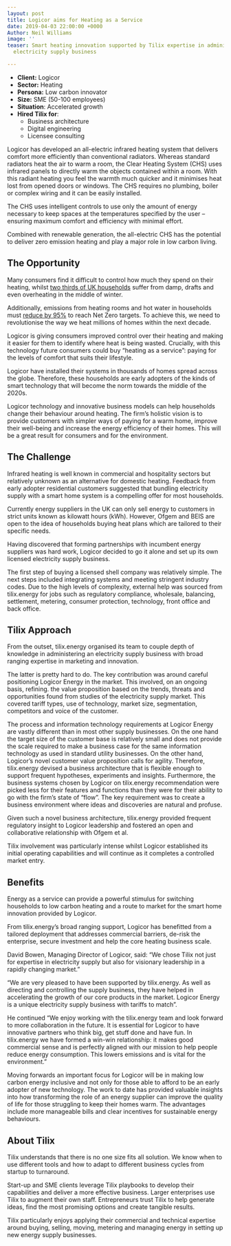 ```yaml
---
layout: post
title: Logicor aims for Heating as a Service
date: 2019-04-03 22:00:00 +0000
Author: Neil Williams
image: ''
teaser: Smart heating innovation supported by Tilix expertise in administering a licensed
  electricity supply business

---
```

* **Client:** Logicor
* **Sector:** Heating
* **Persona:** Low carbon innovator
* **Size:** SME (50-100 employees)
* **Situation**: Accelerated growth
* **Hired Tilix for**:
  * Business architecture
  * Digital engineering
  * Licensee consulting

Logicor has developed an all-electric infrared heating system that delivers comfort more efficiently than conventional radiators. Whereas standard radiators heat the air to warm a room, the Clear Heating System (CHS) uses infrared panels to directly warm the objects contained within a room. With this radiant heating you feel the warmth much quicker and it minimises heat lost from opened doors or windows. The CHS requires no plumbing, boiler or complex wiring and it can be easily installed.

The CHS uses intelligent controls to use only the amount of energy necessary to keep spaces at the temperatures specified by the user – ensuring maximum comfort and efficiency with minimal effort.

Combined with renewable generation, the all-electric CHS has the potential to deliver zero emission heating and play a major role in low carbon living.

## The Opportunity

Many consumers find it difficult to control how much they spend on their heating, whilst [two thirds of UK households](https://es.catapult.org.uk/impact/projects/bristol-energy-heat-plan-trial/) suffer from damp, drafts and even overheating in the middle of winter.

Additionally, emissions from heating rooms and hot water in households must [reduce by 95%](https://www.energysavingtrust.org.uk/blog/significant-changes-are-coming-uk-heating-market) to reach Net Zero targets. To achieve this, we need to revolutionise the way we heat millions of homes within the next decade.

Logicor is giving consumers improved control over their heating and making it easier for them to identify where heat is being wasted. Crucially, with this technology future consumers could buy “heating as a service”: paying for the levels of comfort that suits their lifestyle.

Logicor have installed their systems in thousands of homes spread across the globe. Therefore, these households are early adopters of the kinds of smart technology that will become the norm towards the middle of the 2020s.

Logicor technology and innovative business models can help households change their behaviour around heating. The firm’s holistic vision is to provide customers with simpler ways of paying for a warm home, improve their well-being and increase the energy efficiency of their homes. This will be a great result for consumers and for the environment.

## The Challenge

Infrared heating is well known in commercial and hospitality sectors but relatively unknown as an alternative for domestic heating. Feedback from early adopter residential customers suggested that bundling electricity supply with a smart home system is a compelling offer for most households.

Currently energy suppliers in the UK can only sell energy to customers in strict units known as kilowatt hours (kWh). However, Ofgem and BEIS are open to the idea of households buying heat plans which are tailored to their specific needs.

Having discovered that forming partnerships with incumbent energy suppliers was hard work, Logicor decided to go it alone and set up its own licensed electricity supply business.

The first step of buying a licensed shell company was relatively simple. The next steps included integrating systems and meeting stringent industry codes. Due to the high levels of complexity, external help was sourced from tilix.energy for jobs such as regulatory compliance, wholesale, balancing, settlement, metering, consumer protection, technology, front office and back office.

## Tilix Approach

From the outset, tilix.energy organised its team to couple depth of knowledge in administering an electricity supply business with broad ranging expertise in marketing and innovation.

The latter is pretty hard to do. The key contribution was around careful positioning Logicor Energy in the market. This involved, on an ongoing basis, refining. the value proposition based on the trends, threats and opportunities found from studies of the electricity supply market. This covered tariff types, use of technology, market size, segmentation, competitors and voice of the customer.

The process and information technology requirements at Logicor Energy are vastly different than in most other supply businesses. On the one hand the target size of the customer base is relatively small and does not provide the scale required to make a business case for the same information technology as used in standard utility businesses. On the other hand, Logicor’s novel customer value proposition calls for agility. Therefore, tilix.energy devised a business architecture that is flexible enough to support frequent hypotheses, experiments and insights. Furthermore, the business systems chosen by Logicor on tilix.energy recommendation were picked less for their features and functions than they were for their ability to go with the firm’s state of “flow”. The key requirement was to create a business environment where ideas and discoveries are natural and profuse.

Given such a novel business architecture, tilix.energy provided frequent regulatory insight to Logicor leadership and fostered an open and collaborative relationship with Ofgem et al.

Tilix involvement was particularly intense whilst Logicor established its initial operating capabilities and will continue as it completes a controlled market entry.

## Benefits

Energy as a service can provide a powerful stimulus for switching households to low carbon heating and a route to market for the smart home innovation provided by Logicor.

From tilix.energy’s broad ranging support, Logicor has benefitted from a tailored deployment that addresses commercial barriers, de-risk the enterprise, secure investment and help the core heating business scale.

David Bowen, Managing Director of Logicor, said: “We chose Tilix not just for expertise in electricity supply but also for visionary leadership in a rapidly changing market.”

“We are very pleased to have been supported by tilix.energy. As well as directing and controlling the supply business, they have helped in accelerating the growth of our core products in the market. Logicor Energy is a unique electricity supply business with tariffs to match”.

He continued “We enjoy working with the tilix.energy team and look forward to more collaboration in the future. It is essential for Logicor to have innovative partners who think big, get stuff done and have fun. In tilix.energy we have formed a win-win relationship: it makes good commercial sense and is perfectly aligned with our mission to help people reduce energy consumption. This lowers emissions and is vital for the environment.”

Moving forwards an important focus for Logicor will be in making low carbon energy inclusive and not only for those able to afford to be an early adopter of new technology. The work to date has provided valuable insights into how transforming the role of an energy supplier can improve the quality of life for those struggling to keep their homes warm. The advantages include more manageable bills and clear incentives for sustainable energy behaviours.

## About Tilix

Tilix understands that there is no one size fits all solution. We know when to use different tools and how to adapt to different business cycles from startup to turnaround.

Start-up and SME clients leverage Tilix playbooks to develop their capabilities and deliver a more effective business. Larger enterprises use Tilix to augment their own staff. Entrepreneurs trust Tilix to help generate ideas, find the most promising options and create tangible results.

Tilix particularly enjoys applying their commercial and technical expertise around buying, selling, moving, metering and managing energy in setting up new energy supply businesses.